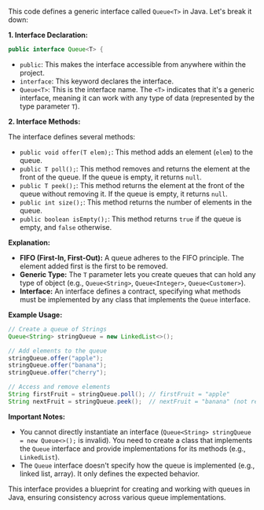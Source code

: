 This code defines a generic interface called `Queue<T>` in Java. Let's break it down:

**1. Interface Declaration:**

```java
public interface Queue<T> {
```

- `public`: This makes the interface accessible from anywhere within the project.
- `interface`: This keyword declares the interface.
- `Queue<T>`: This is the interface name. The `<T>` indicates that it's a generic interface, meaning it can work with any type of data (represented by the type parameter `T`).

**2. Interface Methods:**

The interface defines several methods:

- `public void offer(T elem);`: This method adds an element (`elem`) to the queue.
- `public T poll();`: This method removes and returns the element at the front of the queue. If the queue is empty, it returns `null`.
- `public T peek();`: This method returns the element at the front of the queue without removing it. If the queue is empty, it returns `null`.
- `public int size();`: This method returns the number of elements in the queue.
- `public boolean isEmpty();`: This method returns `true` if the queue is empty, and `false` otherwise.

**Explanation:**

- **FIFO (First-In, First-Out):** A queue adheres to the FIFO principle. The element added first is the first to be removed.
- **Generic Type:** The `T` parameter lets you create queues that can hold any type of object (e.g., `Queue<String>`, `Queue<Integer>`, `Queue<Customer>`).
- **Interface:** An interface defines a contract, specifying what methods must be implemented by any class that implements the `Queue` interface.

**Example Usage:**

```java
// Create a queue of Strings
Queue<String> stringQueue = new LinkedList<>();

// Add elements to the queue
stringQueue.offer("apple");
stringQueue.offer("banana");
stringQueue.offer("cherry");

// Access and remove elements
String firstFruit = stringQueue.poll(); // firstFruit = "apple"
String nextFruit = stringQueue.peek();  // nextFruit = "banana" (not removed)
```

**Important Notes:**

- You cannot directly instantiate an interface (`Queue<String> stringQueue = new Queue<>();` is invalid). You need to create a class that implements the `Queue` interface and provide implementations for its methods (e.g., `LinkedList`).
- The `Queue` interface doesn't specify how the queue is implemented (e.g., linked list, array). It only defines the expected behavior.

This interface provides a blueprint for creating and working with queues in Java, ensuring consistency across various queue implementations.
